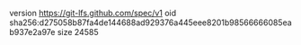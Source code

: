 version https://git-lfs.github.com/spec/v1
oid sha256:d275058b87fa4de144688ad929376a445eee8201b98566666085eab937e2a97e
size 24585
